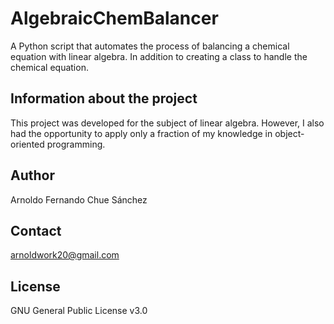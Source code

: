 # AlgebraicChemBalancer
A Python script that automates the process of balancing a chemical equation with linear algebra. In addition to creating a class to handle the chemical equation.

## Information about the project
This project was developed for the subject of linear algebra. However, I also had the opportunity to apply only a fraction of my knowledge in object-oriented programming.

## Author
Arnoldo Fernando Chue Sánchez

## Contact
arnoldwork20@gmail.com

## License
GNU General Public License v3.0